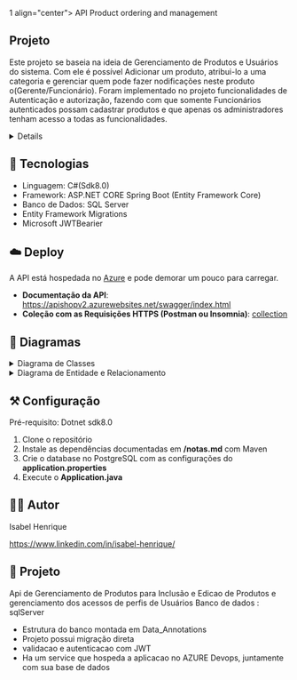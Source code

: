 1 align="center">
API Product ordering and management
</h1>

## Projeto
Este projeto se baseia na ideia de Gerenciamento de Produtos e Usuários do sistema. Com ele é possível Adicionar um produto, atribui-lo a uma categoria e gerenciar quem pode fazer nodificações neste produto o(Gerente/Funcionário). Foram implementado no projeto funcionalidades de Autenticação e autorização, fazendo com que somente Funcionários autenticados possam cadastrar produtos e que apenas os administradores tenham acesso a todas as funcionalidades.  

<details>

<details>
    <summary><b>Categorias</b></summary>
    <ul>
        <li>
        POST /categories 
        Host: localhost:5005
        {
        "title": "categoria 1"
        }
        </li>
        <li>
        DELETE /categories/1 
        Host: localhost:5005
        </li>
        <li>
        PUT /categories/1 
        Host: localhost:5001
        {
            "Id":1,
            "Title":"nova categoria 1"
        }
        </li>
        <li>
        GET /categories/1
        Host: localhost:5005
        {
            "id":1
        }
        </li>
        <li>
        GET /categories 
        Host: localhost:5001
        </li>        
    </ul>
</details>

<details>
    <summary><b>Produtos</b></summary>
     <ul>
        <li>
        POST /products 
        Host: localhost:5001
        {            
            "title":"Produto 3",
            "description":"Fogao consul",
            "price":1900,
            "categoryId":1
        }
        </li>
        <li>
        GET /products
        Host: localhost:5005       
        </li>              
        <li>
        GET /products/1
        Host: localhost:5005
        {
            "id": 1
        }
        </li>      
     <ul>
    </ul>
    <summary><b>Login</b></summary>
        <li>
        POST /users 
        Host: localhost:5001
        {
            "username":"inacio",
            "password":"1234",
            "role":"employee"
        }
        </li>
        <li>
        POST /users/login 
        Host: localhost:5001
        {
            "username":"inacio",
            "password":"1234"
        }    
        </li>              
        <li>
        DELETE /users
        Host: localhost:5005
        {
            "id":1
        }
        </li>
        <li>
        PUT /users
        Host: localhost:5001
        {
            "id":2	 	
        }
        </li> 
        <li>
        GET /users 
        Host: localhost:5001
        </li>
        <li>
        GET /users/2
        Host: localhost:5001
        {
            "id":2
        }
        </li>      
    </ul>
</details>
</details>

## 🥷 Tecnologias

- Linguagem: C#(Sdk8.0) 
- Framework: ASP.NET CORE Spring Boot (Entity Framework Core)
- Banco de Dados: SQL Server
- Entity Framework Migrations
- Microsoft JWTBearier

## ☁️ Deploy
A API está hospedada no [Azure](https://azure.microsoft.com/pt-br/) e pode demorar um pouco para carregar.

- **Documentação da API**: https://apishopv2.azurewebsites.net/swagger/index.html
- **Coleção com as Requisições HTTPS (Postman ou Insomnia)**: [collection](/notes/img/lista_Requisicoes.png)

## 🔎 Diagramas
<details>
    <summary>Diagrama de Classes</summary>
    <img src="./media/sushi-uml.png" alt="Diagrama de Classes">
</details>
<details>
    <summary>Diagrama de Entidade e Relacionamento</summary>
    <img src="./media/db-diagram.png" alt="Diagrama de Entidade e Relacionamento">
</details>

## ⚒️ Configuração
Pré-requisito: Dotnet sdk8.0
1. Clone o repositório
2. Instale as dependências documentadas em **/notas.md** com Maven
3. Crie o database no PostgreSQL com as configurações do **application.properties**
4. Execute o **Application.java**

## 👩‍💻 Autor
Isabel Henrique

https://www.linkedin.com/in/isabel-henrique/

## 🍣 Projeto
Api de Gerenciamento de Produtos para Inclusão e Edicao de Produtos e gerenciamento dos acessos de perfis de Usuários 
 Banco de dados : sqlServer
- Estrutura do banco montada em Data_Annotations
- Projeto possui migração direta
- validacao e autenticacao com JWT
- Ha um service que hospeda a aplicacao no AZURE Devops, juntamente com sua base de dados
